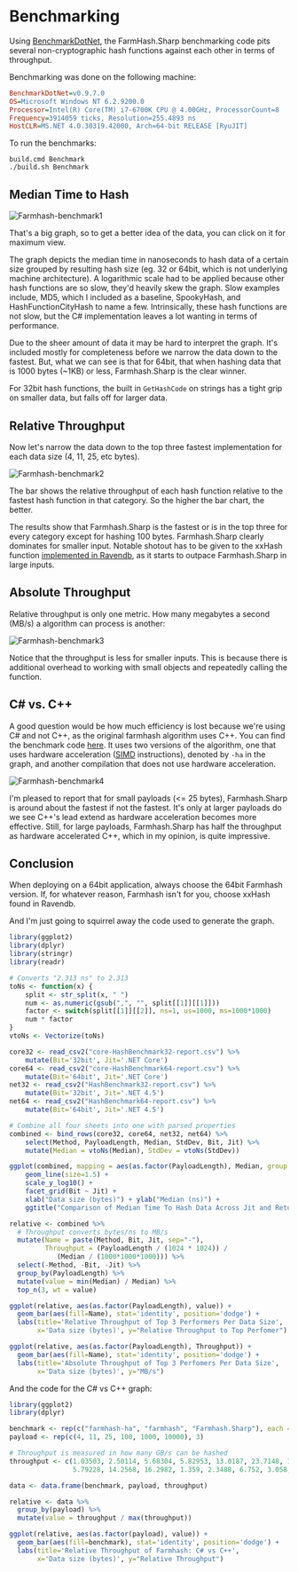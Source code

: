 # Benchmarking

Using [BenchmarkDotNet](https://github.com/PerfDotNet/BenchmarkDotNet), the
FarmHash.Sharp benchmarking code pits several non-cryptographic hash functions
against each other in terms of throughput.

Benchmarking was done on the following machine:

```ini
BenchmarkDotNet=v0.9.7.0
OS=Microsoft Windows NT 6.2.9200.0
Processor=Intel(R) Core(TM) i7-6700K CPU @ 4.00GHz, ProcessorCount=8
Frequency=3914059 ticks, Resolution=255.4893 ns
HostCLR=MS.NET 4.0.30319.42000, Arch=64-bit RELEASE [RyuJIT]
```

To run the benchmarks:

```
build.cmd Benchmark
./build.sh Benchmark
```

## Median Time to Hash

![Farmhash-benchmark1](../files/img/farmhash-benchmark1.png)

That's a big graph, so to get a better idea of the data, you can click on it
for maximum view.

The graph depicts the median time in nanoseconds to hash data of a certain
size grouped by resulting hash size (eg. 32 or 64bit, which is not underlying
machine architecture). A logarithmic scale had to be applied because other
hash functions are so slow, they'd heavily skew the graph. Slow examples include,
MD5, which I included as a baseline, SpookyHash, and HashFunctionCityHash to name
a few. Intrinsically, these hash functions are not slow, but the C# implementation
leaves a lot wanting in terms of performance.

Due to the sheer amount of data it may be hard to interpret the graph. It's included
mostly for completeness before we narrow the data down to the fastest. But, what we
can see is that for 64bit, that when hashing data that is 1000 bytes (~1KB) or less,
Farmhash.Sharp is the clear winner.

For 32bit hash functions, the built in `GetHashCode` on strings has a tight
grip on smaller data, but falls off for larger data.

## Relative Throughput

Now let's narrow the data down to the top three fastest implementation for each
data size (4, 11, 25, etc bytes).

![Farmhash-benchmark2](../files/img/farmhash-benchmark2.png)

The bar shows the relative throughput of each hash function relative to the
fastest hash function in that category. So the higher the bar chart, the
better.

The results show that Farmhash.Sharp is the fastest or is in the top three for
every category except for hashing 100 bytes. Farmhash.Sharp clearly dominates
for smaller input. Notable shotout has to be given
to the xxHash function [implemented in Ravendb](https://github.com/ayende/ravendb/blob/d43acf65e4e55b8789f3ea0d900bd44366ca81e0/Raven.Sparrow/Sparrow/Hashing.cs),
as it starts to outpace Farmhash.Sharp in large inputs.

## Absolute Throughput

Relative throughput is only one metric. How many megabytes a second (MB/s) a algorithm
can process is another:

![Farmhash-benchmark3](../files/img/farmhash-benchmark3.png)

Notice that the throughput is less for smaller inputs. This is because there is additional
overhead to working with small objects and repeatedly calling the function.

## C# vs. C++

A good question would be how much efficiency is lost because we're using
C# and not C++, as the original farmhash algorithm uses C++. You can find the
benchmark code [here](https://github.com/nickbabcock/Farmhash.Sharp/tree/5ef3ffc22a1b70b7875dc0b5ae73be496a45fb28/src/Farmhash.Benchmarks).
It uses two versions of the algorithm, one that uses hardware acceleration
([SIMD](https://en.wikipedia.org/wiki/SIMD) instructions), denoted by `-ha`
in the graph, and another compilation that does not use hardware acceleration.

![Farmhash-benchmark4](../files/img/c-sharp-vs-cpp.png)

I'm pleased to report that for small payloads (<= 25 bytes), Farmhash.Sharp
is around about the fastest if not the fastest. It's only at larger payloads
do we see C++'s lead extend as hardware acceleration becomes more effective.
Still, for large payloads, Farmhash.Sharp has half the throughput as hardware
accelerated C++, which in my opinion, is quite impressive. 

## Conclusion

When deploying on a 64bit application, always choose the 64bit Farmhash
version. If, for whatever reason, Farmhash isn't for you, choose xxHash found
in Ravendb.

And I'm just going to squirrel away the code used to generate the graph.

```R
library(ggplot2)
library(dplyr)
library(stringr)
library(readr)

# Converts "2.313 ns" to 2.313
toNs <- function(x) {
    split <- str_split(x, " ")
    num <- as.numeric(gsub(",", "", split[[1]][[1]]))
    factor <- switch(split[[1]][[2]], ns=1, us=1000, ms=1000*1000)
    num * factor
}
vtoNs <- Vectorize(toNs)

core32 <- read_csv2("core-HashBenchmark32-report.csv") %>%
    mutate(Bit='32bit', Jit='.NET Core')
core64 <- read_csv2("core-HashBenchmark64-report.csv") %>%
    mutate(Bit='64bit', Jit='.NET Core')
net32 <- read_csv2("HashBenchmark32-report.csv") %>%
    mutate(Bit='32bit', Jit='.NET 4.5')
net64 <- read_csv2("HashBenchmark64-report.csv") %>%
    mutate(Bit='64bit', Jit='.NET 4.5')

# Combine all four sheets into one with parsed properties
combined <- bind_rows(core32, core64, net32, net64) %>%
    select(Method, PayloadLength, Median, StdDev, Bit, Jit) %>%
    mutate(Median = vtoNs(Median), StdDev = vtoNs(StdDev))

ggplot(combined, mapping = aes(as.factor(PayloadLength), Median, group = Method, color = Method)) +
    geom_line(size=1.5) +
    scale_y_log10() +
    facet_grid(Bit ~ Jit) +
    xlab("Data size (bytes)") + ylab("Median (ns)") +
    ggtitle("Comparison of Median Time To Hash Data Across Jit and Return Size with Logarithmic Scale")

relative <- combined %>%    
  # Throughput converts bytes/ns to MB/s
  mutate(Name = paste(Method, Bit, Jit, sep="-"),
         Throughput = (PayloadLength / (1024 * 1024)) /
            (Median / (1000*1000*1000))) %>%
  select(-Method, -Bit, -Jit) %>%
  group_by(PayloadLength) %>%
  mutate(value = min(Median) / Median) %>%
  top_n(3, wt = value)

ggplot(relative, aes(as.factor(PayloadLength), value)) +
  geom_bar(aes(fill=Name), stat='identity', position='dodge') +
  labs(title='Relative Throughput of Top 3 Performers Per Data Size', 
       x='Data size (bytes)', y="Relative Throughput to Top Perfomer")

ggplot(relative, aes(as.factor(PayloadLength), Throughput)) +
  geom_bar(aes(fill=Name), stat='identity', position='dodge') +
  labs(title='Absolute Throughput of Top 3 Perfomers Per Data Size', 
       x='Data size (bytes)', y="MB/s")
```

And the code for the C# vs C++ graph:

```R
library(ggplot2)
library(dplyr)

benchmark <- rep(c("farmhash-ha", "farmhash", "Farmhash.Sharp"), each = 6)
payload <- rep(c(4, 11, 25, 100, 1000, 10000), 3)

# Throughput is measured in how many GB/s can be hashed
throughput <- c(1.03503, 2.50114, 5.68304, 5.82953, 13.0187, 23.7148, 1.3749, 3.04061, 6.6442,
                5.79228, 14.2568, 16.2982, 1.359, 2.3488, 6.752, 3.058, 11.008, 13.637)

data <- data.frame(benchmark, payload, throughput)

relative <- data %>%
  group_by(payload) %>%
  mutate(value = throughput / max(throughput))

ggplot(relative, aes(as.factor(payload), value)) +
  geom_bar(aes(fill=benchmark), stat='identity', position='dodge') +
  labs(title='Relative Throughput of Farmhash: C# vs C++',
       x='Data size (bytes)', y="Relative Throughput")
```
